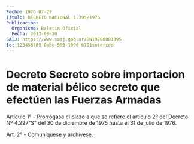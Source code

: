 ```yaml
---
Fecha: 1976-07-22
Título: DECRETO NACIONAL 1.395/1976
Publicación:
  Organismo: Boletín Oficial
  Fecha: 2013-09-30
SAIJ: https://www.saij.gob.ar/DN19760001395
Id: 123456789-0abc-593-1000-6791soterced
---
```

# Decreto Secreto sobre importacion de material bélico secreto que efectúen las Fuerzas Armadas

<a id="1"></a>
Artículo 1° - Prorrógase el plazo a que se refiere el artículo 2º del Decreto Nº 4.227"S" del 30 de diciembre de 1975 hasta el 31 de julio de 1976.

<a id="2"></a>
Art. 2° - Comuníquese y archívese.
